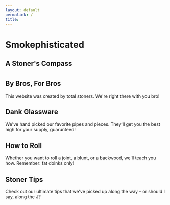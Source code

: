 ```yaml
---
layout: default
permalink: /
title: 
---
```


<body>


<div class="page-lead" style="background-image: linear-gradient(
        to right bottom,
        rgba($color-primary-light, 0.4),
        rgba($color-primary-dark, 0.4)), url(/images/cover.jpg)">
      <div class="wrap page-lead-content">
        <h1>Smokephisticated</h1>
        <h2>A Stoner's Compass</h2>
      </div><!-- /.page-lead-content -->
</div><!-- /.page-lead -->
    <div id="page-wrapper">
      <!--[if lt IE 9]><div class="upgrade notice-warning"><strong>Your browser is quite old!</strong> Why not <a href="http://whatbrowser.org/">upgrade to a newer one</a> to better enjoy this site?</div><![endif]-->
      <div id="main" role="main">
        <div class="wrap">
          <div class="page-title">
            <h1></h1>
          </div>
          <div class="archive-wrap">
            <div class="page-content">
              <div class="tiles">
<div class="tile">
  <h2 class="post-title">By Bros, For Bros</h2>
  <p class="post-excerpt">This website was created by total stoners. We're right there with you bro!</p>
</div><!-- /.tile -->

<div class="tile">
  <h2 class="post-title">Dank Glassware</h2>
  <p class="post-excerpt">We've hand picked our favorite pipes and pieces. They'll get you the best high for your supply, guarunteed!</p>
</div><!-- /.tile -->

<div class="tile">
  <h2 class="post-title">How to Roll</h2>
  <p class="post-excerpt">Whether you want to roll a joint, a blunt, or a backwood, we'll teach you how. Remember: fat doinks only!</p>
</div><!-- /.tile -->

<div class="tile">
  <h2 class="post-title">Stoner Tips</h2>
  <p class="post-excerpt">Check out our ultimate tips that we've picked up along the way – or should I say, along the J?</p>
</div><!-- /.tile -->

</div>
<!-- /.tiles -->
            </div><!-- /.page-content -->
          </div><!-- /.archive-wrap -->
        </div><!-- /.wrap -->
      </div><!-- /#main -->